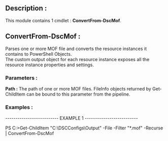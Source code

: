 ﻿## Description :



This module contains 1 cmdlet : **ConvertFrom-DscMof**.  



## ConvertFrom-DscMof :




Parses one or more MOF file and converts the resource instances it contains to PowerShell Objects.  
The custom output object for each resource instance exposes all the resource instance properties and settings.

### Parameters :



**Path :** The path of one or more MOF files.
FileInfo objects returned by Get-ChildItem can be bound to this parameter from the pipeline.  



### Examples :



-------------------------- EXAMPLE 1 --------------------------

PS C:\>Get-ChildItem "C:\DSCConfigs\Output" -File -Filter "*.mof" -Recurse | ConvertFrom-DscMof

